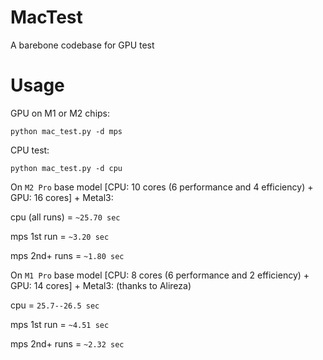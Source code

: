 # MacTest
A barebone codebase for GPU test


# Usage

GPU on M1 or M2 chips:

```
python mac_test.py -d mps
```

CPU test:

```
python mac_test.py -d cpu
```

On `M2 Pro` base model [CPU: 10 cores (6 performance and 4 efficiency) + GPU: 16 cores] + Metal3: 

cpu (all runs) = `~25.70 sec`

mps 1st run = `~3.20 sec`

mps 2nd+ runs = `~1.80 sec`


On `M1 Pro` base model [CPU: 8 cores (6 performance and 2 efficiency) + GPU: 14 cores] + Metal3: (thanks to Alireza)

cpu = `25.7--26.5 sec`

mps 1st run = `~4.51 sec`

mps 2nd+ runs = `~2.32 sec`
